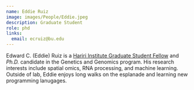 ```yaml
---
name: Eddie Ruiz
image: images/People/Eddie.jpeg
description: Graduate Student
role: phd
links:
  email: ecruiz@bu.edu
---
```

 
Edward C. (Eddie) Ruiz is a [Hariri Institute Graduate Student Fellow](https://www.bu.edu/hic/profile/edward-ruiz/) and *Ph.D.* candidate in the Genetics and Genomics program. His research interests include spatial omics, RNA processing, and machine learning. Outside of lab, Eddie enjoys long walks on the esplanade and learning new programming lanugages.

